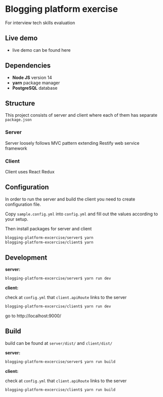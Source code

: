 # Blogging platform exercise
For interview tech skills evaluation

## Live demo

- live demo can be found here

## Dependencies

- **Node JS** version 14
- **yarn** package manager
- **PostgreSQL** database

## Structure

This project consists of server and client where each of them has separate `package.json`

### Server

Server loosely follows MVC pattern extending Restify web service framework


### Client

Client uses React Redux 

## Configuration

In order to run the server and build the client you need to create configuration file.

Copy `sample.config.yml` into `config.yml` and fill out the values according to your setup.

Then install packages for server and client

```bash
blogging-platform-excercise/server$ yarn
blogging-platform-excercise/client$ yarn
```

## Development

**server:**

```bash
blogging-platform-excercise/server$ yarn run dev
```

**client:**

check at `config.yml` that `client.apiRoute` links to the server

```bash
blogging-platform-excercise/client$ yarn run dev
```

go to http://localhost:9000/

## Build

build can be found at `server/dist/` and `client/dist/`

**server:**

```bash
blogging-platform-excercise/server$ yarn run build
```

**client:**

check at `config.yml` that `client.apiRoute` links to the server

```bash
blogging-platform-excercise/client$ yarn run build
```




